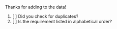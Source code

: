 Thanks for adding to the data!

1. [ ] Did you check for duplicates?
2. [ ] Is the requirement listed in alphabetical order?
